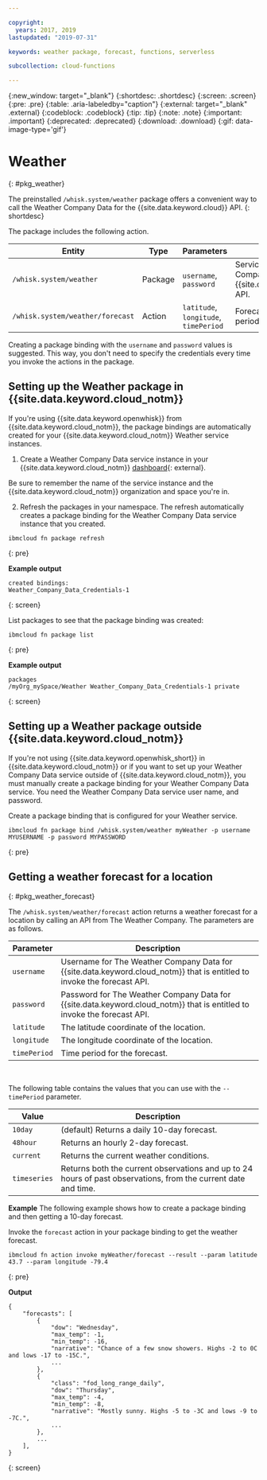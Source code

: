 ```yaml
---

copyright:
  years: 2017, 2019
lastupdated: "2019-07-31"

keywords: weather package, forecast, functions, serverless

subcollection: cloud-functions

---
```


{:new_window: target="_blank"}
{:shortdesc: .shortdesc}
{:screen: .screen}
{:pre: .pre}
{:table: .aria-labeledby="caption"}
{:external: target="_blank" .external}
{:codeblock: .codeblock}
{:tip: .tip}
{:note: .note}
{:important: .important}
{:deprecated: .deprecated}
{:download: .download}
{:gif: data-image-type='gif'}


# Weather
{: #pkg_weather}

The preinstalled `/whisk.system/weather` package offers a convenient way to call the Weather Company Data for the {{site.data.keyword.cloud}} API.
{: shortdesc}

The package includes the following action.

| Entity | Type | Parameters | Description |
| --- | --- | --- | --- |
| `/whisk.system/weather` | Package | `username`, `password` | Services from the Weather Company Data for the {{site.data.keyword.cloud_notm}} API.  |
| `/whisk.system/weather/forecast` | Action | `latitude`, `longitude`, `timePeriod` | Forecast for specified time period. |

Creating a package binding with the `username` and `password` values is suggested. This way, you don't need to specify the credentials every time you invoke the actions in the package.

## Setting up the Weather package in {{site.data.keyword.cloud_notm}}

If you're using {{site.data.keyword.openwhisk}} from {{site.data.keyword.cloud_notm}}, the package bindings are automatically created for your {{site.data.keyword.cloud_notm}} Weather service instances.

1. Create a Weather Company Data service instance in your {{site.data.keyword.cloud_notm}} [dashboard](https://cloud.ibm.com){: external}.

  Be sure to remember the name of the service instance and the {{site.data.keyword.cloud_notm}} organization and space you're in.

2. Refresh the packages in your namespace. The refresh automatically creates a package binding for the Weather Company Data service instance that you created.
  ```
  ibmcloud fn package refresh
  ```
  {: pre}

  **Example output**
  ```
  created bindings:
  Weather_Company_Data_Credentials-1
  ```
  {: screen}

  List packages to see that the package binding was created:
  ```
  ibmcloud fn package list
  ```
  {: pre}

  **Example output**
  ```
  packages
  /myOrg_mySpace/Weather Weather_Company_Data_Credentials-1 private
  ```
  {: screen}

## Setting up a Weather package outside {{site.data.keyword.cloud_notm}}

If you're not using {{site.data.keyword.openwhisk_short}} in {{site.data.keyword.cloud_notm}} or if you want to set up your Weather Company Data service outside of {{site.data.keyword.cloud_notm}}, you must manually create a package binding for your Weather Company Data service. You need the Weather Company Data service user name, and password.

Create a package binding that is configured for your Weather service.
```
ibmcloud fn package bind /whisk.system/weather myWeather -p username MYUSERNAME -p password MYPASSWORD
```
{: pre}

## Getting a weather forecast for a location
{: #pkg_weather_forecast}

The `/whisk.system/weather/forecast` action returns a weather forecast for a location by calling an API from The Weather Company. The parameters are as follows.

| Parameter | Description |
| --- | --- |
| `username` | Username for The Weather Company Data for {{site.data.keyword.cloud_notm}} that is entitled to invoke the forecast API. |
| `password` | Password for The Weather Company Data for {{site.data.keyword.cloud_notm}} that is entitled to invoke the forecast API. |
| `latitude` | The latitude coordinate of the location. |
| `longitude` | The longitude coordinate of the location. |
| `timePeriod` | Time period for the forecast. |
</br>

The following table contains the values that you can use with the `--timePeriod` parameter.

| Value | Description |
| --- | --- |
| `10day` | (default) Returns a daily 10-day forecast. |
| `48hour` | Returns an hourly 2-day forecast. |
| `current` | Returns the current weather conditions. |
| `timeseries` | Returns both the current observations and up to 24 hours of past observations, from the current date and time. |


**Example**
The following example shows how to create a package binding and then getting a 10-day forecast.

Invoke the `forecast` action in your package binding to get the weather forecast.
```
ibmcloud fn action invoke myWeather/forecast --result --param latitude 43.7 --param longitude -79.4
```
{: pre}

**Output**
```
{
    "forecasts": [
        {
            "dow": "Wednesday",
            "max_temp": -1,
            "min_temp": -16,
            "narrative": "Chance of a few snow showers. Highs -2 to 0C and lows -17 to -15C.",
            ...
        },
        {
            "class": "fod_long_range_daily",
            "dow": "Thursday",
            "max_temp": -4,
            "min_temp": -8,
            "narrative": "Mostly sunny. Highs -5 to -3C and lows -9 to -7C.",
            ...
        },
        ...
    ],
}
```
{: screen}


